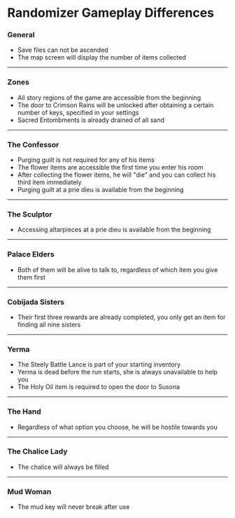 # Randomizer Gameplay Differences

### General
- Save files can not be ascended
- The map screen will display the number of items collected

---

### Zones
- All story regions of the game are accessible from the beginning
- The door to Crimson Rains will be unlocked after obtaining a certain number of keys, specified in your settings
- Sacred Entombments is already drained of all sand

---

### The Confessor
- Purging guilt is not required for any of his items
- The flower items are accessible the first time you enter his room
- After collecting the flower items, he will "die" and you can collect his third item immediately
- Purging guilt at a prie dieu is available from the beginning

---

### The Sculptor
- Accessing altarpieces at a prie dieu is available from the beginning

---

### Palace Elders
- Both of them will be alive to talk to, regardless of which item you give them first

---

### Cobijada Sisters
- Their first three rewards are already completed, you only get an item for finding all nine sisters

---

### Yerma
- The Steely Battle Lance is part of your starting inventory
- Yerma is dead before the run starts, she is always unavailable to help you
- The Holy Oil item is required to open the door to Susona

---

### The Hand
- Regardless of what option you choose, he will be hostile towards you

---

### The Chalice Lady
- The chalice will always be filled

---

### Mud Woman
- The mud key will never break after use
